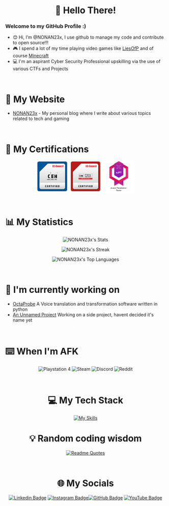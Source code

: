 <div align="center">

# 👋 Hello There!

</div>

### Welcome to my GitHub Profile :)
-  😊 Hi, I’m @NONAN23x, I use github to manage my code and contribute to open source!!!
- 🎮 I spend a lot of my time playing video games like [LiesOfP](https://www.liesofp.com/en-us) and of course [Minecraft](https://www.minecraft.net/en-us) 
- 💻 I'm an aspirant Cyber Security Professional upskilling via the use of various CTFs and Projects

<br/>

# 📝 My Website

- [NONAN23x](https://nonan23x.dev/) - My personal blog where I write about various topics related to tech and gaming

<br/>

# 🥇 My Certifications

<div align="center">
<p>
  <img src="./assets/icons/CEH.png" alt="CEH" width="20%">
  <img src="./assets/icons/CEH_Practical.png" alt="CEH_Practical" width="20%">
  <img src="./assets/icons/eJPT.png" alt="eJPT" width="20%">
</p>
</div>
<br/>

# 📊 My Statistics

<div align="center">

![NONAN23x's Stats](https://github-readme-stats.vercel.app/api?username=NONAN23x&theme=gotham&show_icons=true&hide_border=true&count_private=true)

![NONAN23x's Streak](https://github-readme-streak-stats.herokuapp.com/?user=NONAN23x&theme=gotham&hide_border=true)

![NONAN23x's Top Languages](https://github-readme-stats.vercel.app/api/top-langs/?username=NONAN23x&theme=gotham&show_icons=true&hide_border=true&layout=compact)

</div>
<br/>

# 🔭 I'm currently working on

- [OctaProbe](https://github.com/NONAN23x/octaprobe) A Voice translation and transformation software written in python
- [An Unnamed Project](#-im-currently-working-on) Working on a side project, havent decided it's name yet

<br/>

# ⌨️ When I'm AFK

<div align="center">
<p>
  <img src="https://img.shields.io/badge/Playstation%204-003791?style=for-the-badge&logo=playstation-4&logoColor=white" alt="Playstation 4">
  <img src="https://img.shields.io/badge/steam-%23000000.svg?style=for-the-badge&logo=steam&logoColor=white" alt="Steam">
  <img src="https://img.shields.io/badge/Discord-%235865F2.svg?style=for-the-badge&logo=discord&logoColor=white" alt="Discord">
  <img src="https://img.shields.io/badge/Reddit-FF4500?style=for-the-badge&logo=reddit&logoColor=white" alt="Reddit">
</p>
<br/>

# ‍💻 My Tech Stack

<div align="center">

[![My Skills](https://skillicons.dev/icons?i=linux,discord,vscode,bash,py,c,cpp,cs,dotnet,git,css,js,html,md,unity,blender,docker,neovim,&perline=6)](https://skillicons.dev)

</div>

# 💡 Random coding wisdom

<div align="center">
  
[![Readme Quotes](https://quotes-github-readme.vercel.app/api?type=horizontal&theme=dark)](https://github.com/piyushsuthar/github-readme-quotes)

</div>
<br/>

# 🌐 My Socials

<div align="center">

[![Linkedin Badge](https://img.shields.io/badge/-NONAN23x-blue?style=flat-circle&logo=Linkedin&logoColor=white&link=https://www.linkedin.com/in/nonan23x/)](https://www.linkedin.com/in/nonan23x/) [![Instagram Badge](https://img.shields.io/badge/-nonan23x-e02c73?style=flat-circle&labelColor=e02c73&logo=Instagram&logoColor=white&link=https://www.instagram.com/nonan23x)](https://www.instagram.com/nonan23x)[![GitHub Badge](https://img.shields.io/badge/-NONAN23x-24292e?style=flat-circle&labelColor=24292e&logo=github&logoColor=white&link=https://github.com/NONAN23x)](https://github.com/NONAN23x) [![YouTube Badge](https://img.shields.io/badge/-NONAN23x-f00?style=flat-circle&labelColor=f00&logo=youtube&logoColor=white&link=https://www.youtube.com/channel/UCDYLeaoFXWeetM98KkuOrtA)](https://www.youtube.com/channel/UCDYLeaoFXWeetM98KkuOrtA)

</div>
